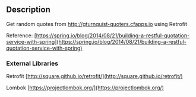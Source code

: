 ## Description

Get random quotes from http://gturnquist-quoters.cfapps.io using Retrofit

Reference: 
[https://spring.io/blog/2014/08/21/building-a-restful-quotation-service-with-spring](https://spring.io/blog/2014/08/21/building-a-restful-quotation-service-with-spring)

### External Libraries

Retrofit 
[http://square.github.io/retrofit/](http://square.github.io/retrofit/)

Lombok 
[https://projectlombok.org/](https://projectlombok.org/)